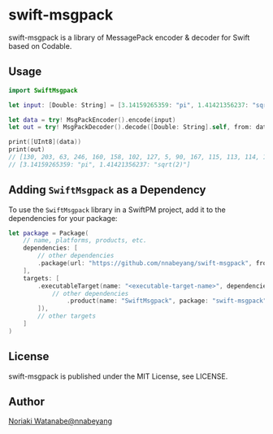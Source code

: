 # swift-msgpack

swift-msgpack is a library of MessagePack encoder & decoder for Swift based on Codable.

## Usage

```swift
import SwiftMsgpack

let input: [Double: String] = [3.14159265359: "pi", 1.41421356237: "sqrt(2)"]

let data = try! MsgPackEncoder().encode(input)
let out = try! MsgPackDecoder().decode([Double: String].self, from: data)

print([UInt8](data))
print(out)
// [130, 203, 63, 246, 160, 158, 102, 127, 5, 90, 167, 115, 113, 114, 116, 40, 50, 41, 203, 64, 9, 33, 251, 84, 68, 46, 234, 162, 112, 105]
// [3.14159265359: "pi", 1.41421356237: "sqrt(2)"]
```

## Adding `SwiftMsgpack` as a Dependency

To use the `SwiftMsgpack` library in a SwiftPM project, 
add it to the dependencies for your package:

```swift
let package = Package(
    // name, platforms, products, etc.
    dependencies: [
        // other dependencies
        .package(url: "https://github.com/nnabeyang/swift-msgpack", from: "0.0.0"),
    ],
    targets: [
        .executableTarget(name: "<executable-target-name>", dependencies: [
            // other dependencies
                .product(name: "SwiftMsgpack", package: "swift-msgpack"),
        ]),
        // other targets
    ]
)
```

## License

swift-msgpack is published under the MIT License, see LICENSE.

## Author
[Noriaki Watanabe@nnabeyang](https://twitter.com/nnabeyang)
